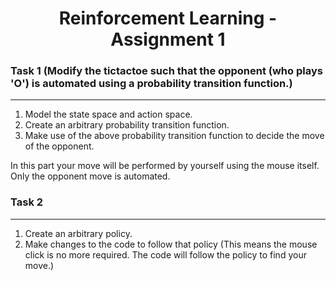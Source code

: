 # <div align="center">**Reinforcement Learning - Assignment 1**</div>

### Task 1 (Modify the tictactoe such that the opponent (who plays 'O') is automated using a probability transition function.)
-----------
1) Model the state space and action space.
2) Create an arbitrary probability transition function.
3) Make use of the above probability transition function to decide the move of the opponent.

In this part your move will be performed by yourself using the mouse itself. Only the opponent move is automated.


### Task 2
-----------
1) Create an arbitrary policy.
2) Make changes to the code to follow that policy (This means the mouse click is no more required. The code will follow the policy to find your move.)